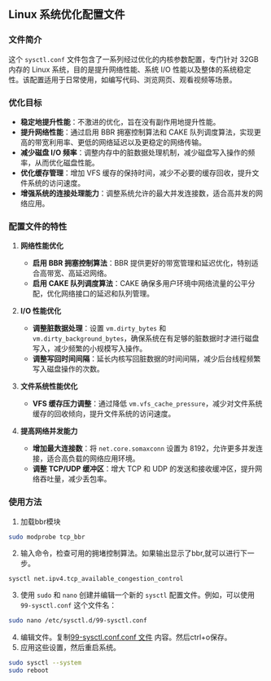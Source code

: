 ## Linux 系统优化配置文件

### 文件简介

这个 `sysctl.conf` 文件包含了一系列经过优化的内核参数配置，专门针对 32GB 内存的 Linux 系统，目的是提升网络性能、系统 I/O 性能以及整体的系统稳定性。该配置适用于日常使用，如编写代码、浏览网页、观看视频等场景。

### 优化目标

- **稳定地提升性能**：不激进的优化，旨在没有副作用地提升性能。
- **提升网络性能**：通过启用 BBR 拥塞控制算法和 CAKE 队列调度算法，实现更高的带宽利用率、更低的网络延迟以及更稳定的网络传输。
- **减少磁盘 I/O 频率**：调整内存中的脏数据处理机制，减少磁盘写入操作的频率，从而优化磁盘性能。
- **优化缓存管理**：增加 VFS 缓存的保持时间，减少不必要的缓存回收，提升文件系统的访问速度。
- **增强系统的连接处理能力**：调整系统允许的最大并发连接数，适合高并发的网络应用。

### 配置文件的特性

1. **网络性能优化**
   - **启用 BBR 拥塞控制算法**：BBR 提供更好的带宽管理和延迟优化，特别适合高带宽、高延迟网络。
   - **启用 CAKE 队列调度算法**：CAKE 确保多用户环境中网络流量的公平分配，优化网络接口的延迟和队列管理。

2. **I/O 性能优化**
   - **调整脏数据处理**：设置 `vm.dirty_bytes` 和 `vm.dirty_background_bytes`，确保系统在有足够的脏数据时才进行磁盘写入，减少频繁的小规模写入操作。
   - **调整写回时间间隔**：延长内核写回脏数据的时间间隔，减少后台线程频繁写入磁盘操作的次数。

3. **文件系统性能优化**
   - **VFS 缓存压力调整**：通过降低 `vm.vfs_cache_pressure`，减少对文件系统缓存的回收倾向，提升文件系统的访问速度。

4. **提高网络并发能力**
   - **增加最大连接数**：将 `net.core.somaxconn` 设置为 8192，允许更多并发连接，适合高负载的网络应用环境。
   - **调整 TCP/UDP 缓冲区**：增大 TCP 和 UDP 的发送和接收缓冲区，提升网络吞吐量，减少丢包率。

### 使用方法

1. 加载bbr模块
```bash
sudo modprobe tcp_bbr
```
2. 输入命令，检查可用的拥堵控制算法。如果输出显示了bbr,就可以进行下一步。
```
sysctl net.ipv4.tcp_available_congestion_control
```

3. 使用 `sudo` 和 `nano` 创建并编辑一个新的 `sysctl` 配置文件。例如，可以使用 `99-sysctl.conf` 这个文件名：
```bash
sudo nano /etc/sysctl.d/99-sysctl.conf
```
4. 编辑文件。复制[99-sysctl.conf.conf 文件](./99-sysctl.conf.conf)
内容。然后ctrl+o保存。
5. 应用这些设置，然后重启系统。
```bash
sudo sysctl --system
sudo reboot
```




<!---
wxmup/wxmup is a ✨ special ✨ repository because its `README.md` (this file) appears on your GitHub profile.
You can click the Preview link to take a look at your changes.
--->
